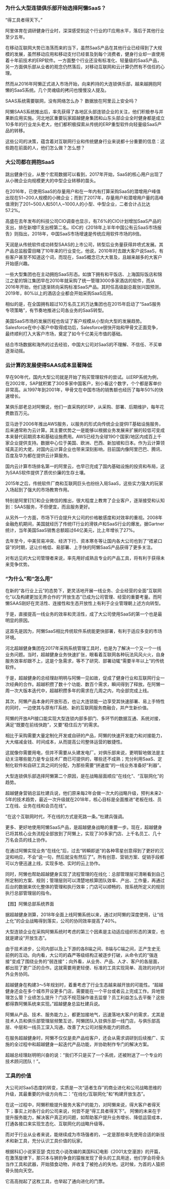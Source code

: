 ### 为什么大型连锁俱乐部开始选择阿懒SaaS？



“得工具者得天下。”

阿里体育在调研健身行业时，深深感受到这个行业的IT应用水平，落后于其他行业至少五年。

在移动互联网大势已浩荡而来的当下，虽然SaaS产品在其他行业已经得到了大规模的发展，虽然移动应用和移动支付已经普及到每个消费者，健身行业却一直使用着十年前技术的ERP软件。一方面整个行业还没有标准化、轻量级的SaaS产品，另一方面俱乐部从业者的观念仍然落后，对移动互联网和云计算仍然有不信任的心理。

然而从2016年阿懒正式进入市场开始，向来矜持的大连锁俱乐部，越来越拥抱阿懒的SaaS系统。几个灵魂级的拷问也慢慢没人提及。

SAAS系统需要联网，没有网络怎么办？
数据放在阿里云上安全吗？

阿懒SAAS系统推出后，率先获得了各地区头部连锁企业的关注，他们积极参与并果断应用实施。河北地区重要玩家超越健身集团和山东头部企业全时健身都是成立10多年的行业龙头老大，他们都积极探索从传统的ERP重型软件向轻量级SaaS产品的转移。

这些公司的决策，蕴含着对互联网行业和传统健身行业来说都十分重要的信息：这些跑在前面的人，他们怎么做？怎么想？

### 大公司都在拥抱SaaS


跳出健身行业，从整个宏观数据可以看到，2017年开始，SaaS的核心用户出现了从小微企业向规模更大的中型企业转移的苗头。

在2016年，已使用SaaS的存量用户和在一年内有打算采购SaaS的潜增用户峰值出现在51~200人规模的小微企业；而到了2017年，存量用户和潜增用户量的高峰值滑到了201~500人和501人~1000人的小型、中型企业，二者合计占比达57.2%。

高盛在去年发布的科技公司CIO调查也显示，有7.6%的CIO计划增加SaaS产品的支出，排在新增IT支出榜第二名。IDC的《2018年上半年中国公有云SaaS市场报告》则指出，2018年，中国SaaS市场增速是传统应用软件市场的8倍。

天润是从传统软件成功转型SAAS的上市公司，转型后业务量获得井喷式发展。其产品总监殷雷目睹了10年来的行业变化，他说，2010年时去跟大客户说SaaS，有些客户甚至不知道这个词，而现在，SaaS概念已大大普及，且越来越多的大客户开始感兴趣。

一些大型集团也在主动拥抱SaaS形态。如旗下拥有和平饭店、上海国际饭店和锦江之星的锦江集团早在2010年就采购了统一管理3000多家酒店的软件，而从2016年开始，他们逐渐转向采购标准SaaS产品。其时任高级副总裁张兴国预测，2019年，80%以上的酒店企业都会开始采购SaaS应用。

相似的是，在全国拥有超过10万名员工的万达集团也在2015年启动了“SaaS服务专项策略”，有节奏地推进公司各业务的SaaS转型。

美国SaaS市场的发展历程也佐证了客户规模从小型向大型的发展趋势。Salesforce在中小客户中取得成功后，Salesforce很快开始和甲骨文正面竞争，最终顺利打入大客户市场，奠定了如今千亿美元市值的基础。

结合市场数据和海外的过去经验，中国大公司对SaaS的不理解、不信任、不买单逐渐动摇。

### 云计算的发展使得SAAS成本显著降低

早在90年代，国内大型公司就是开始了购买管理软件的尝试。以ERP系统为例，在2002年，SAP就积累了300多家中国客户，别小看这个数字，个个都是客单价非常高。从1997年到2001年，甲骨文在中国市场的销售额也经历了每年50%的快速增长。

某俱乐部老总对阿懒说，他们一直采购的ERP，从采购、部署、后期维护，每年花费数百万元。

亚马逊于2006年推出AWS服务，以服务的形式向传统企业提供IT基础设施服务，后来通常称为云计算。其主要优势之一是能够以根据业务发展来扩展的较低可变成本来替代前期资本和基础设施费用。AWS已经为全球190个国家/地区内成百上千家企业提供支持。数据中心位于美国、欧洲、巴西、新加坡和日本。作为云计算领域真正的大佬，对国内云计算企业也带来深刻影响，目前国内像阿里巴巴、腾讯、百度及华为都在提供云计算服务。

国内云计算市场排名第一的阿里云，也早已完成了国内基础设施的投资和布局，这为SAAS软件提供了质优价廉的生存土壤。

2015年之后，传统软件厂商和互联网巨头也纷纷入局SaaS，这些实力强大的玩家入场起到了强大的市场教育作用。

特别是阿里钉钉和企业微信的推出，很大程度上教育了企业客户，逐渐接受和认知到：SAAS服务，不但便宜，而且服务更好。

从另外一个方面，市场下行会提升大公司的价格敏感度和对效率的重视。2008年金融危机期间，美国就经历了传统IT行业的滑铁卢和SaaS行业的爆发。据Gartner统计，当年美国SaaS销售总额超过64亿美元，比上年增长了27%。

去年至今，中美贸易冲突、经济下行、资本寒冬等让国内各大公司也到了“捂紧口袋”的时期，这让价格低、易部署、上手快的阿懒SaaS产品获得了更多关注。

对有远见的大公司管理者来说，率先用好成熟且专业的产品工具，将有利于获得未来竞争优势。

### “为什么”和“怎么用” 


在新的“各行业上云”的态势下，更灵活地开展一线业务、企业经营的全面“互联网化”以及构建更加无界合作的“开放生态”已成为公司管理、经营的重要考量。而阿懒SAAS刚好在灵活性、连接性和生态开放性上有利于企业管理朝上述方向转型。

于是，直接提高一线业务的效率和灵活性，成了大公司使用SaaS的第一个也是最明显的原因。

这首先是因为，阿懒SaaS相比传统软件系统能更快部署，有利于适应多变的市场环境。

河北超越健身集团在2017年采购系统管理工具时，也是为了解决一个又一个一线业务问题。当时，超越健身业务快速扩张，眼看着互联网各种玩法风风火火，自身服务效率却跟不上，这是个急需求，等不了研究、部署动辄“需要半年以上”的传统软件。

于是，超越健身的总经理赵明明与阿懒一见如故，促成了健身行业和互联网行业一次经典的合作。超越积攒了数十个功能、数百个需求，瞬间得到了释放。在阿懒一周一次大版本迭代中，超越积攒多年的需求在几周之内，均全部完成上线。

其次，阿懒产品本身的开放形态，也让大连锁能一边享受其快速部署、易上手特性的同时，一边使其与原有IT系统、新的互联网服务商融合，并产生新价值。

阿懒的开放API接口能实现大型连锁内部多部门、多环节的数据互通、系统对接，满足“既要在前线快跑”，又要“稳住后方”的需求。

相比于采购需要大量定制化开发或自研的产品，阿懒的快速开发能力和对接能力，大大缩减金钱、时间成本，从而提高公司整体运营的敏捷性。

这就像你需要用电，但并不需要从头建发电厂。对俱乐部来说，更明智地做法是主动关注哪些能力是专业技术厂商已可提供的，哪些还不成熟；充分利用SaaS、定制化软件和自研工具之间的分配，为那些需要“拼速度”的一线业务准备好“利器”。

大型连锁俱乐部选择阿懒第二个原因，是在战略层面顺应“在线化”、“互联网化”的趋势。

超越健身营销总监杜建兵说，他们原来每2年会做一次大的战略升级，预判未来2-5年的技术趋势，最近一次升级就在2018年，核心目标是全面推进“老板在线、员工在线、业务在线和会员在线”。

“在这个互联网时代，不在线的方式是死路一条。”杜建兵强调。

更多、更好地使用阿懒SaaS产品，是超越健身战略的重要一步。现在，超越健身已将其核心业务流程全部放到了阿懒上，实现了30多家门店、上千名员工、几十万名会员的线上协作。

在通过阿懒实现业务“在线化“后，过去“转瞬即逝”的各种零星创意得到了更好的沉淀和响应，不会“说一句，然后就没有然后了”。所有创意、营销方案、促销手段都可以方便迅速上线，实现多地、实时的云上协作。

同时，阿懒也帮助超越健身实现了流程管理的在线化：总部管理层可清晰看到自己所定制的方案、规则；管理层则可以清楚地核算团队效率、产出、工作量，再通过后台的数据来优化整体的管理和执行效率；门店可以顺畅的、按系统所定义的规则执行总部管理层的指令。


【图】阿懒总部系统界面

据超越健身测算，2018年全面上线阿懒系统以来，通过对阿懒的深度使用，让“线上化”的企业战略得到落实，公司的协同效率提高了40%。

大型连锁企业在采购阿懒系统时考虑的第三个因素是主动适应组织形态的演变，也就是建设“开放生态”。

由于技术进步，公司内部以及上下游的各B端之间、B端与C端之间，正产生史无前例的互动。向内看，大公司的森严等级结构正被逐步打破，从命令式的“强连接”变成了围绕业务的“弱连接”；向外看，从业务、产品、人才、客户的各层面，都出现了更广泛的合作。这就需要用更轻便、标准的工具实现简单、高效的对内对外业务协同。

超越健身在构建3～5年规划时，着重考虑了行业生态越来越开放的可能性。“超越健身还会在多个城市开设更多门店，需要能在一个平台或者云上完成工作。异地管理怎么管？业绩怎么提升？门店不规范操作谁去监督？员工利益怎么去平衡？这些都得靠阿懒系统来实现。”超越健身总监杜建兵说。

阿懒从产品、技术、服务能力上，都更加接地气，迅速落地大客户的需求，尤其是技术人员和俱乐部管理层频繁互访，阿懒团队入驻俱乐部一线门店，与俱乐部高层、中层和一线员工深入沟通，改善了大公司对服务能力的顾虑。

在服务超越健身时，阿懒不仅仅是卖产品给客户，还会从需求调研到后续推广、实施的全过程中和超越健身一起迭代产品功能，并协助制作专门的解决方案。

超越总经理赵明明兴奋的说：“我们不只是买了一个系统，还被附送了一个专业的技术顾问团队！”。

### 工具的价值


大公司对SaaS态度的转变，实质是一次“适者生存”的商业进化和公司战略思维的升级，其最重要的升级方向有二：“在线化/互联网化”和“构建开放生态”。

在这一过程中，阿懒积极提升服务大客户的能力，对阿懒来说，得大客户者得天下；事实上对各行业的公司来说，何尝不是“得工具者得天下”。 阿懒的未来在于提升服务能力，解决客户真正的问题，如帮助客户提升业务增长、降低运营成本，打通各接口来实现生态化、互联网化的战略升级等。

而对于行业从业者来说，能继续成为市场强者的，一定是那些率先使用合适的新技术和新工具，充分认识工具价值的玩家。

根据科幻小说家亚瑟·克拉克小说改编的美国科幻电影《2001太空漫游》的开篇，在激荡旋律下，那只本与狮豹争食的猿猴发现了骨头的工具用途，他们学会将骨头当作工具和武器，开始猎食动物，并收复了被抢占的失地。这时候，为首的人猿把骨头抛向天空。



它高高抛起了这枚工具，也举起了通向进化的门票。